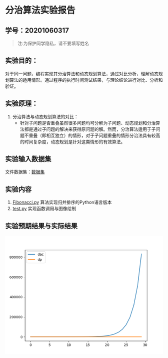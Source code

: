 # 分治算法实验报告

## 学号：20201060317

>注:为保护同学隐私，请不要填写姓名

## 实验目的：

对于同一问题，编程实现其分治算法和动态规划算法，通过对比分析，理解动态规划算法的适用情形。通过程序的执行时间测试结果，与理论结论进行对比、分析和验证。

## 实验原理：

1. 分治算法与动态规划算法的对比：
   - 针对子问题是否重叠虽然很多问题均可分解为子问题、动态规划和分治算法都是通过子问题的解决来获得原问题的解。然而，分治算法适用于子问题不重叠（即相互独立）的情形，对于子问题重叠的情形分治法具有较高的时间复杂度，动态规划是针对这类情形的有效算法。


## 实验输入数据集

文件数据集：[数据集](./lib1/data.txt)

## 实验内容

1. [Fibonacci.py](./lib/Fibonacci.py) 算法实现归并排序的Python语言版本
1. [test.py](./lib/test.py) 实现函数调用与图像绘制

## 实验预期结果与实际结果

![img](.\lib1\img.png)
